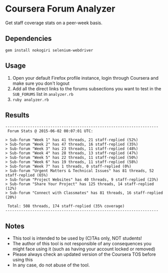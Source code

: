 # Coursera Forum Analyzer
Get staff coverage stats on a peer-week basis.

## Dependencies
```
gem install nokogiri selenium-webdriver
```

## Usage
1. Open your default Firefox profile instance, login through Coursera and make sure you don't logout
2. Add all the direct links to the forums subsections you want to test in the ```SUB_FORUMS``` list in ```analyzer.rb```
3. ```ruby analyzer.rb```

## Results

```
--------------------------------------------------------------------
 Forum Stats @ 2015-06-02 00:07:01 UTC:

> Sub-forum "Week 1" has 41 threads, 21 staff-replied (52%)
> Sub-forum "Week 2" has 47 threads, 16 staff-replied (35%)
> Sub-forum "Week 3" has 23 threads, 11 staff-replied (48%)
> Sub-forum "Week 4" has 28 threads, 13 staff-replied (47%)
> Sub-forum "Week 5" has 22 threads, 11 staff-replied (50%)
> Sub-forum "Week 6" has 19 threads, 11 staff-replied (58%)
> Sub-forum "Week 7" has 1 threads, 0 staff-replied (0%)
> Sub-forum "Urgent Matters & Technical Issues" has 81 threads, 52 staff-replied (65%)
> Sub-forum "Project Websites" has 40 threads, 9 staff-replied (23%)
> Sub-forum "Share Your Project" has 125 threads, 14 staff-replied (12%)
> Sub-forum "Connect with Classmates" has 81 threads, 16 staff-replied (20%)

 Total: 508 threads, 174 staff-replied (35% coverage)
--------------------------------------------------------------------
```

## Notes
* This tool is intended to be used by (C)TAs only, NOT students!
* The author of this tool is not responsible of any consequences you might face using it (such as having your account locked or removed)
* Please always check an updated version of the Coursera TOS before using this
* In any case, do not abuse of the tool.
